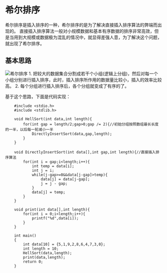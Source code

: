 # 希尔排序
  希尔排序是插入排序的一种，希尔排序的是为了解决直接插入排序算法的弊端而出现的。
  直接插入排序算法一般对小规模数据和基本有序数据的排序非常高效，但是当用到大规模或数据极为混乱的情况中，就显得差强人意，为了解决这个问题，就出现了希尔排序。
## 基本思路
  ![希尔排序](https://timgsa.baidu.com/timg?image&quality=80&size=b9999_10000&sec=1572706690407&di=6879991c7d6a8fe4748d7a2b31ac50f4&imgtype=0&src=http%3A%2F%2Fimg.mp.itc.cn%2Fupload%2F20160926%2F10d498ef63e74a6990b78f567f36805c_th.png)
    1. 把较大的数据集合分割成若干个小组(逻辑上分组)，然后对每一个小组分别进行插入排序，此时，插入排序所作用的数据量比较小，插入的效率比较高。
    2. 每个分组进行插入排序后，各个分组就变成了有序的了。
    
   基于这个思路，下面是代码实现：  
    
```
    #include <stdio.h>
    #include <stdlib.h>

    void HellSort(int data,int length){
        for(int gap = length/2;gap>0;gap /= 2){//初始分组按照数组最长长度的一半，以后每一轮减小一半
            DirectlyInsertSort(data,gap,length);
        }
    }

    void DirectlyInsertSort(int data[],int gap,int length){//直接插入排序算法
        for(int i = gap;i<length;i++){
            int temp = data[i];
            int j = i;
            while(j-gap>=0&&data[j-gap]>temp){
                data[j] = data[j-gap];
                j = j - gap;
            }
            data[j] = temp;
        }
    }

    void print(int data[],int length){
        for(int i = 0;i<length;i++){
            printf("%d",data[i]);
        }
    }

    int main()
    {
        int data[10] = {5,1,9,2,8,6,4,7,3,0};
        int length = 10;
        HellSort(data,length);
        print(data,length);
        return 0;
    }
```

